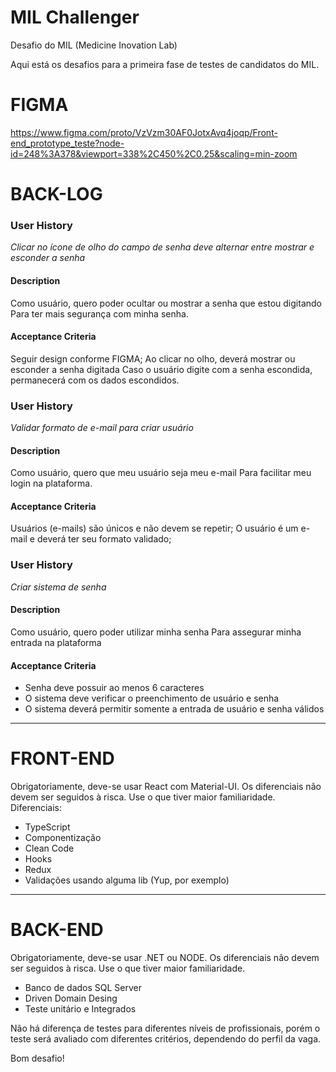 # MIL Challenger
Desafio do MIL (Medicine Inovation Lab)

Aqui está os desafios para a primeira fase de testes de candidatos do MIL. 

# FIGMA
https://www.figma.com/proto/VzVzm30AF0JotxAvq4joqp/Front-end_prototype_teste?node-id=248%3A378&viewport=338%2C450%2C0.25&scaling=min-zoom

# BACK-LOG
### User History
*Clicar no ícone de olho do campo de senha deve alternar entre mostrar e esconder a senha*

#### Description
Como usuário, quero poder ocultar ou mostrar a senha que estou digitando
Para ter mais segurança com minha senha.

#### Acceptance Criteria
Seguir design conforme FIGMA;
Ao clicar no olho, deverá mostrar ou esconder a senha digitada
Caso o usuário digite com a senha escondida, permanecerá com os dados escondidos.


### User History
*Validar formato de e-mail para criar usuário*

#### Description
Como usuário, quero que meu usuário seja meu e-mail
Para facilitar meu login na plataforma.

#### Acceptance Criteria
Usuários (e-mails) são únicos e não devem se repetir;
O usuário é um e-mail e deverá ter seu formato validado;


### User History
*Criar sistema de senha*

#### Description
Como usuário, quero poder utilizar minha senha
Para assegurar minha entrada na plataforma

#### Acceptance Criteria
- Senha deve possuir ao menos 6 caracteres
- O sistema deve verificar o preenchimento de usuário e senha
- O sistema deverá permitir somente a entrada de usuário e senha válidos

-------------

# FRONT-END
Obrigatoriamente, deve-se usar React com Material-UI. Os diferenciais não devem ser seguidos à risca. Use o que tiver maior familiaridade.
Diferenciais:
- TypeScript
- Componentização
- Clean Code
- Hooks
- Redux
- Validações usando alguma lib (Yup, por exemplo)

-------------

# BACK-END
Obrigatoriamente, deve-se usar .NET ou NODE. Os diferenciais não devem ser seguidos à risca. Use o que tiver maior familiaridade.
- Banco de dados SQL Server
- Driven Domain Desing
- Teste unitário e Integrados

Não há diferença de testes para diferentes níveis de profissionais, porém o teste será avaliado com diferentes critérios, dependendo do perfil da vaga.

Bom desafio!
